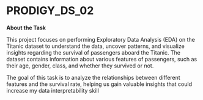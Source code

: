 # PRODIGY_DS_02
**About the Task**

This project focuses on performing Exploratory Data Analysis (EDA) on the Titanic dataset to understand the data, uncover patterns, and visualize insights regarding the survival of passengers aboard the Titanic. The dataset contains information about various features of passengers, such as their age, gender, class, and whether they survived or not.

The goal of this task is to analyze the relationships between different features and the survival rate, helping us gain valuable insights that could increase my data interpretability skill

